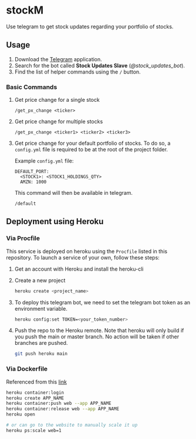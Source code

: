 # stockM

Use telegram to get stock updates regarding your portfolio of stocks.

## Usage

1. Download the [Telegram][1] application.
2. Search for the bot called **Stock Updates Slave** (*@stock_updates_bot*).
3. Find the list of helper commands using the `/` button.

### Basic Commands

1. Get price change for a single stock
    ```
    /get_px_change <ticker>
    ```

2. Get price change for multiple stocks
    ```
    /get_px_change <ticker1> <ticker2> <ticker3>
    ```

3. Get price change for your default portfolio of stocks. To do so, a `config.yml` file is required to be at the root of the project folder.

    Example `config.yml` file:
    ```
    DEFAULT_PORT:
      <STOCK1>: <STOCK1_HOLDINGS_QTY>
      AMZN: 1000
    ```

    This command will then be available in telegram.
    ```
    /default
    ```

## Deployment using Heroku
### Via Procfile
This service is deployed on heroku using the `Procfile` listed in this
repository. To launch a service of your own, follow these steps:

1. Get an account with Heroku and install the heroku-cli
2. Create a new project

    ```bash
    heroku create <project_name>
    ```
3. To deploy this telegram bot, we need to set the telegram bot token as
an environment variable.

    ```bash
    heroku config:set TOKEN=<your_token_number>
    ```

4. Push the repo to the Heroku remote. Note that heroku will only build
if you push the main or master branch. No action will be taken if other
branches are pushed.

    ```bash
    git push heroku main
    ```

### Via Dockerfile
Referenced from this [link][2]

```bash
heroku container:login
heroku create APP_NAME
heroku container:push web --app APP_NAME
heroku container:release web --app APP_NAME
heroku open

# or can go to the website to manually scale it up
heroku ps:scale web=1
```

[1]: https://telegram.org/
[2]: https://medium.com/@ksashok/containerise-your-python-flask-using-docker-and-deploy-it-onto-heroku-a0b48d025e43
